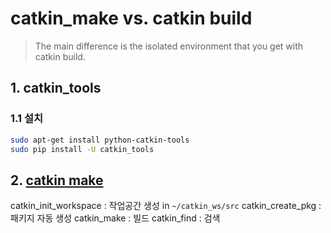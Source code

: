 # catkin_make vs. catkin build

> The main difference is the isolated environment that you get with catkin build.

## 1. catkin_tools

### 1.1 설치 

```bash
sudo apt-get install python-catkin-tools
sudo pip install -U catkin_tools
```



## 2. [catkin make](http://wiki.ros.org/ko/ROS/Tutorials/BuildingPackages)

catkin_init_workspace : 작업공간 생성 in `~/catkin_ws/src`
catkin_create_pkg : 패키지 자동 생성 
catkin_make : 빌드 
catkin_find : 검색